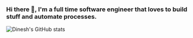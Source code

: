 ### Hi there 👋, I'm a full time software engineer that loves to build stuff and automate processes.



![Dinesh's GitHub stats](https://github-readme-stats.vercel.app/api?username=1pdinesh&theme=algolia&show_icons=true)


